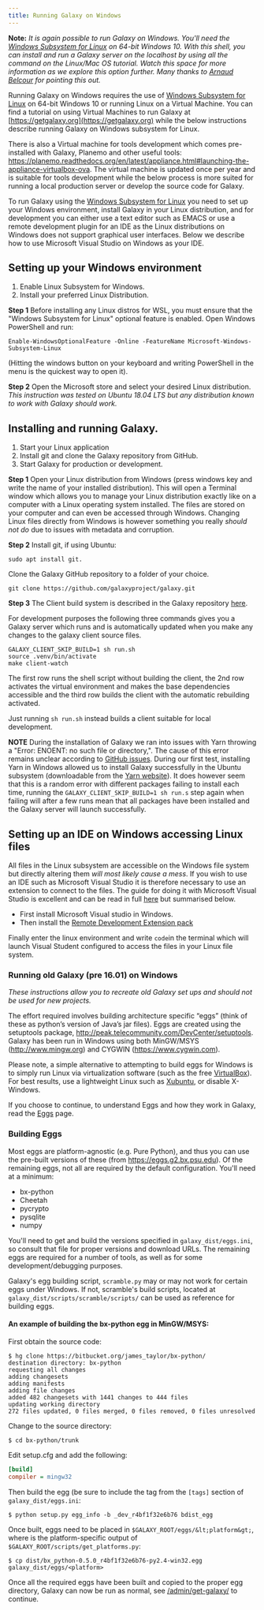 ```yaml
---
title: Running Galaxy on Windows
---
```


**Note:** *It is again possible to run Galaxy on Windows.  You'll need the [Windows Subsystem for Linux](https://msdn.microsoft.com/commandline/wsl/about) on 64-bit Windows 10.  With this shell, you can install and run a Galaxy server on the localhost by using all the command on the Linux/Mac OS tutorial. Watch this space for more information as we explore this option further.  Many thanks to [Arnaud Belcour](https://github.com/ArnaudBelcour) for pointing this out.*


Running Galaxy on Windows requires the use of [Windows Subsystem for Linux](https://msdn.microsoft.com/commandline/wsl/about) on 64-bit Windows 10 or running Linux on a Virtual Machine. You can find a tutorial on using Virtual Machines to run Galaxy at [https://getgalaxy.org](https://getgalaxy.org) while the below instructions describe running Galaxy on Windows subsystem for Linux.

There is also a Virtual machine for tools development which comes pre-installed with Galaxy, Planemo and other useful tools: <https://planemo.readthedocs.org/en/latest/appliance.html#launching-the-appliance-virtualbox-ova>. The virtual machine is updated once per year and is suitable for tools development while the below process is more suited for running a local production server or develop the source code for Galaxy.

To run Galaxy using the [Windows Subsystem for Linux](https://msdn.microsoft.com/commandline/wsl/about) you need to set up your Windows environment, install Galaxy in your Linux distribution, and for development you can either use a text editor such as EMACS or use a remote development plugin for an IDE as the Linux distributions on Windows does not support graphical user interfaces. Below we describe how to use Microsoft Visual Studio on Windows as your IDE.

## Setting up your Windows environment

1. Enable Linux Subsystem for Windows.
2. Install your preferred Linux Distribution.

**Step 1**
Before installing any Linux distros for WSL, you must ensure that the "Windows Subsystem for Linux" optional feature is enabled. Open Windows PowerShell and run:

```
Enable-WindowsOptionalFeature -Online -FeatureName Microsoft-Windows-Subsystem-Linux
```

(Hitting the windows button on your keyboard and writing PowerShell in the menu is the quickest way to open it).

**Step 2**
Open the Microsoft store and select your desired Linux distribution. *This instruction was tested on Ubuntu 18.04 LTS but any distribution known to work with Galaxy should work.*

## Installing and running Galaxy.

1. Start your Linux application
2. Install git and clone the Galaxy repository from GitHub.
3. Start Galaxy for production or development.

**Step 1**
Open your Linux distribution from Windows (press windows key and write the name of your installed distribution). This will open a Terminal window which allows you to manage your Linux distribution exactly like on a computer with a Linux operating system installed. The files are stored on your computer and can even be accessed through Windows. Changing Linux files directly from Windows is however something you really *should not do* due to issues with metadata and corruption.

**Step 2**
Install git, if using Ubuntu:

```
sudo apt install git.
```

Clone the Galaxy GitHub repository to a folder of your choice.

```
git clone https://github.com/galaxyproject/galaxy.git
```

**Step 3**
The Client build system is described in the Galaxy repository [here](https://github.com/galaxyproject/galaxy/blob/dev/client/README.md).

For development purposes the following three commands gives you a Galaxy server which runs and is automatically updated when you make any changes to the galaxy client source files.

```
GALAXY_CLIENT_SKIP_BUILD=1 sh run.sh
source .venv/bin/activate
make client-watch
```

The first row runs the shell script without building the client, the 2nd row activates the virtual environment and makes the base dependencies accessible and the third row builds the client with the automatic rebuilding activated.

Just running `sh run.sh` instead builds a client suitable for local development.

**NOTE**
During the installation of Galaxy we ran into issues with Yarn throwing a "Error: ENOENT: no such file or directory,". The cause of this error remains unclear according to [GitHub issues](https://github.com/yarnpkg/yarn/issues/5275). During our first test, installing Yarn in Windows allowed us to install Galaxy successfully in the Ubuntu subsystem (downloadable from the [Yarn website](https://yarnpkg.com/lang/en/docs/install/#windows-stable)). It does however seem that this is a random error with different packages failing to install each time, running the `GALAXY_CLIENT_SKIP_BUILD=1 sh run.s` step again when failing will after a few runs mean that all packages have been installed and the Galaxy server will launch successfully.

## Setting up an IDE on Windows accessing Linux files

All files in the Linux subsystem are accessible on the Windows file system but directly altering them *will most likely cause a mess*. If you wish to use an IDE such as Microsoft Visual Studio it is therefore necessary to use an extension to connect to the files. The guide for doing it with Microsoft Visual Studio is excellent and can be read in full [here](https://code.visualstudio.com/docs/remote/wsl) but summarised below.

* First install Microsoft Visual studio in Windows.
* Then install the [Remote Development Extension pack](https://aka.ms/vscode-remote/download/extension)

Finally enter the linux environment and write `code`in the terminal which will launch Visual Student configured to access the files in your Linux file system.

### Running old Galaxy (pre 16.01) on Windows
*These instructions allow you to recreate old Galaxy set ups and should not be used for new projects.*

The effort required involves building architecture specific “eggs” (think of these as python’s version of Java’s jar files). Eggs are created using the setuptools package, <http://peak.telecommunity.com/DevCenter/setuptools>. Galaxy has been run in Windows using both MinGW/MSYS (<http://www.mingw.org>) and CYGWIN (<https://www.cygwin.com>).

Please note, a simple alternative to attempting to build eggs for Windows is to simply run Linux via virtualization software (such as the free [VirtualBox](https://www.virtualbox.org)). For best results, use a lightweight Linux such as [Xubuntu](https://www.xubuntu.org), or disable X-Windows.

If you choose to continue, to understand Eggs and how they work in Galaxy, read the [Eggs](/admin/config/eggs/) page.

### Building Eggs

Most eggs are platform-agnostic (e.g. Pure Python), and thus you can use the pre-built versions of these (from <https://eggs.g2.bx.psu.edu>). Of the remaining eggs, not all are required by the default configuration. You'll need at a minimum:

* bx-python
* Cheetah
* pycrypto
* pysqlite
* numpy

You'll need to get and build the versions specified in `galaxy_dist/eggs.ini`, so consult that file for proper versions and download URLs. The remaining eggs are required for a number of tools, as well as for some development/debugging purposes.

Galaxy's egg building script, `scramble.py` may or may not work for certain eggs under Windows. If not, scramble's build scripts, located at `galaxy_dist/scripts/scramble/scripts/` can be used as reference for building eggs.

#### An example of building the bx-python egg in MinGW/MSYS:

First obtain the source code:

```console
$ hg clone https://bitbucket.org/james_taylor/bx-python/
destination directory: bx-python
requesting all changes
adding changesets
adding manifests
adding file changes
added 482 changesets with 1441 changes to 444 files
updating working directory
272 files updated, 0 files merged, 0 files removed, 0 files unresolved
```

Change to the source directory:

```console
$ cd bx-python/trunk
```

Edit setup.cfg and add the following:

```ini
[build]
compiler = mingw32
```

Then build the egg (be sure to include the tag from the `[tags]` section of `galaxy_dist/eggs.ini`:

```console
$ python setup.py egg_info -b _dev_r4bf1f32e6b76 bdist_egg
```

Once built, eggs need to be placed in `$GALAXY_ROOT/eggs/&lt;platform&gt;`, where <platform> is the platform-specific output of `$GALAXY_ROOT/scripts/get_platforms.py`:

```console
$ cp dist/bx_python-0.5.0_r4bf1f32e6b76-py2.4-win32.egg galaxy_dist/eggs/<platform>
```

Once all the required eggs have been built and copied to the proper egg directory, Galaxy can now be run as normal, see [/admin/get-galaxy/](/admin/get-galaxy/) to continue.
